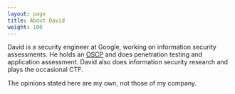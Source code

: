 ```yaml
---
layout: page
title: About David
weight: 100
---
```

David is a security engineer at Google, working on information
security assessments.  He holds an [OSCP](https://www.offensive-security.com/information-security-certifications/oscp-offensive-security-certified-professional/)
and does penetration testing and application assessment.  David also does
information security research and plays the occasional CTF.

The opinions stated here are my own, not those of my company.
